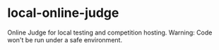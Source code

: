 # local-online-judge
Online Judge for local testing and competition hosting. Warning: Code won't be run under a safe environment.
